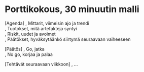 # Porttikokous, 30 minuutin malli

[Agenda]
, Mittarit, viimeisin ajo ja trendi  
, Tuotokset, mitä artefakteja syntyi  
, Riskit, uudet ja avoimet  
, Päätökset, hyväksytäänkö siirtymä seuraavaan vaiheeseen

[Päätös]
, Go, jatka  
, No go, korjaa ja palaa

[Tehtävät seuraavaan viikkoon]
, ...
